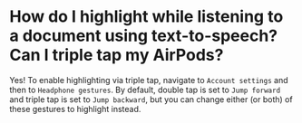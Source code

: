 # How do I highlight while listening to a document using text-to-speech? Can I triple tap my AirPods?

Yes! To enable highlighting via triple tap, navigate to `Account settings` and then to `Headphone gestures`. By default, double tap is set to `Jump forward` and triple tap is set to `Jump backward`, but you can change either (or both) of these gestures to highlight instead.
